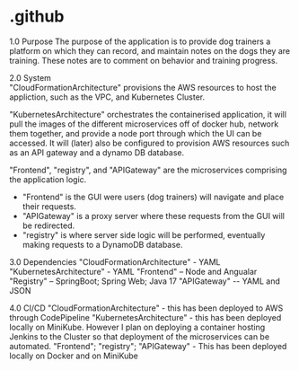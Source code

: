 # .github

1.0 Purpose 
The purpose of the application is to provide dog trainers a platform on which they can record, and maintain notes on the dogs they are training. These notes are to comment on behavior and training progress. 

2.0 System  
"CloudFormationArchitecture" provisions the AWS resources to host the appliction, such as the VPC, and Kubernetes Cluster. 

"KubernetesArchitecture" orchestrates the containerised application, it will pull the images of the different microservices 
off of docker hub, network them together, and provide a node port through which the UI can be accessed. It will (later) also be 
configured to provision AWS resources such as an API gateway and a dynamo DB database. 

"Frontend", "registry", and "APIGateway" are the microservices comprising the application logic. 
- "Frontend" is the GUI were users (dog trainers) will navigate and place their requests. 
- "APIGateway" is a proxy server where these requests from the GUI will be redirected. 
- "registry" is where server side logic will be performed, eventually making requests to a DynamoDB database. 

3.0 Dependencies 
"CloudFormationArchitecture" - YAML 
"KubernetesArchitecture" - YAML
"Frontend" – Node and Angualar 
"Registry" – SpringBoot; Spring Web; Java 17 
"APIGateway" -- YAML and JSON 

4.0 CI/CD 
"CloudFormationArchitecture" - this has been deployed to AWS through CodePipeline 
"KubernetesArchitecture" - this has been deployed locally on MiniKube. However I plan on deploying a container hosting Jenkins 
to the Cluster so that deployment of the microservices can be automated. 
"Frontend"; "registry"; "APIGateway" - This has been deployed locally on Docker and on MiniKube 
